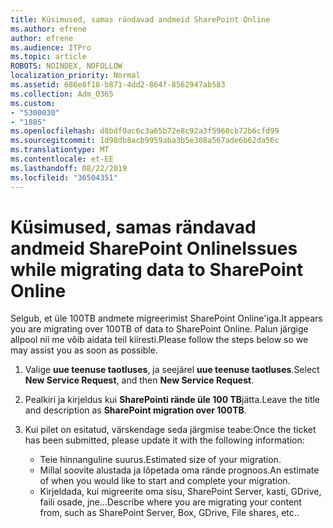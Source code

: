 ```yaml
---
title: Küsimused, samas rändavad andmeid SharePoint Online
ms.author: efrene
author: efrene
ms.audience: ITPro
ms.topic: article
ROBOTS: NOINDEX, NOFOLLOW
localization_priority: Normal
ms.assetid: 686e8f18-b871-4dd2-864f-8562947ab583
ms.collection: Adm_O365
ms.custom:
- "5300030"
- "1885"
ms.openlocfilehash: d8bdf0ac6c3a65b72e8c92a3f5960cb72b6cfd99
ms.sourcegitcommit: 1d98db8acb9959aba3b5e308a567ade6b62da56c
ms.translationtype: MT
ms.contentlocale: et-EE
ms.lasthandoff: 08/22/2019
ms.locfileid: "36504351"
---
```

# <a name="issues-while-migrating-data-to-sharepoint-online"></a><span data-ttu-id="657c6-102">Küsimused, samas rändavad andmeid SharePoint Online</span><span class="sxs-lookup"><span data-stu-id="657c6-102">Issues while migrating data to SharePoint Online</span></span>

<span data-ttu-id="657c6-103">Selgub, et üle 100TB andmete migreerimist SharePoint Online'iga.</span><span class="sxs-lookup"><span data-stu-id="657c6-103">It appears you are migrating over 100TB of data to SharePoint Online.</span></span> <span data-ttu-id="657c6-104">Palun järgige allpool nii me võib aidata teil kiiresti.</span><span class="sxs-lookup"><span data-stu-id="657c6-104">Please follow the steps below so we may assist you as soon as possible.</span></span> 

1. <span data-ttu-id="657c6-105">Valige **uue teenuse taotluses**, ja seejärel **uue teenuse taotluses**.</span><span class="sxs-lookup"><span data-stu-id="657c6-105">Select **New Service Request**, and then **New Service Request**.</span></span> 
2. <span data-ttu-id="657c6-106">Pealkiri ja kirjeldus kui **SharePointi rände üle 100 TB**jätta.</span><span class="sxs-lookup"><span data-stu-id="657c6-106">Leave the title and description as **SharePoint migration over 100TB**.</span></span>
3. <span data-ttu-id="657c6-107">Kui pilet on esitatud, värskendage seda järgmise teabe:</span><span class="sxs-lookup"><span data-stu-id="657c6-107">Once the ticket has been submitted, please update it with the following information:</span></span> 

    - <span data-ttu-id="657c6-108">Teie hinnanguline suurus.</span><span class="sxs-lookup"><span data-stu-id="657c6-108">Estimated size of your migration.</span></span>
    - <span data-ttu-id="657c6-109">Millal soovite alustada ja lõpetada oma rände prognoos.</span><span class="sxs-lookup"><span data-stu-id="657c6-109">An estimate of when you would like to start and complete your migration.</span></span>
    - <span data-ttu-id="657c6-110">Kirjeldada, kui migreerite oma sisu, SharePoint Server, kasti, GDrive, faili osade, jne...</span><span class="sxs-lookup"><span data-stu-id="657c6-110">Describe where you are migrating your content from, such as SharePoint Server, Box, GDrive, File shares, etc..</span></span>


  

